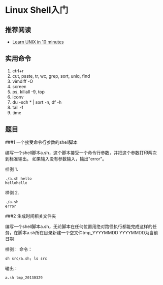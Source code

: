 Linux Shell入门
===============

推荐阅读
-------

* [Learn UNIX in 10 minutes](http://freeengineer.org/learnUNIXin10minutes.html)

实用命令
-------

1. ctrl+r
2. cut, paste, tr, wc, grep, sort, uniq, find
3. vimdiff -O
4. screen
5. ps, killall -9, top
6. iconv
7. du -sch * | sort -n, df -h
8. tail -f
9. time

题目
----

###1 一个接受命令行参数的shell脚本

编写一个shell脚本a.sh，这个脚本接受一个命令行参数，并把这个参数打印两次到标准输出。
如果输入没有参数输入，输出"error"。

样例 1.
```
./a.sh hello
hellohello
```

样例 2.
```
./a.sh
error
```


###2 生成时间相关文件夹

编写一个shell脚本a.sh，无论脚本在任何位置用绝对路径执行都能完成这样的任务，在脚本a.sh所在目录新建一个空文件tmp_YYYYMMDD YYYYMMDD为当前日期

样例：
命令：

```
sh src/a.sh; ls src
```

输出：

```
a.sh tmp_20130329
```

